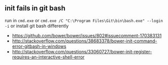 ## init fails in git bash

run in `cmd.exe` or `cmd.exe /C "C:\Program Files\Git\bin\bash.exe" --login -i` or install git bash differently

- https://github.com/bower/bower/issues/802#issuecomment-170383131
- http://stackoverflow.com/questions/38683378/bower-init-command-error-gitbash-in-windows
- http://stackoverflow.com/questions/33060727/bower-init-register-requires-an-interactive-shell-error
